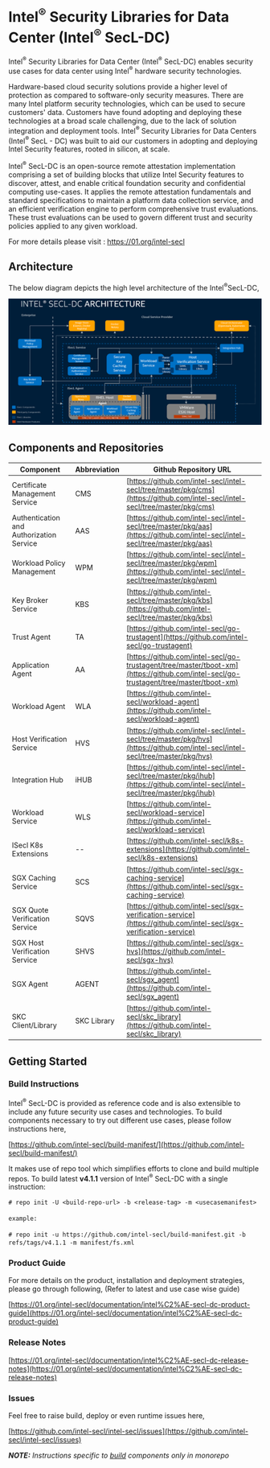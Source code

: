 # Intel<sup>®</sup> Security Libraries for Data Center (Intel<sup>®</sup> SecL-DC)

Intel<sup>®</sup> Security Libraries for Data Center (Intel<sup>®</sup> SecL-DC) enables security use cases for data center using Intel<sup>®</sup> hardware security technologies.
  
Hardware-based cloud security solutions provide a higher level of protection as compared to software-only security
measures. There are many Intel platform security technologies, which can be used to secure customers' data. Customers
have found adopting and deploying these technologies at a broad scale challenging, due to the lack of solution
integration and deployment tools. Intel<sup>®</sup> Security Libraries for Data Centers (Intel<sup>®</sup> SecL - DC) was built to aid our
customers in adopting and deploying Intel Security features, rooted in silicon, at scale.

Intel<sup>®</sup> SecL-DC is an open-source remote attestation implementation comprising a set of building blocks that utilize
Intel Security features to discover, attest, and enable critical foundation security and confidential computing
use-cases. It applies the remote attestation fundamentals and standard specifications to maintain a platform data
collection service, and an efficient verification engine to perform comprehensive trust evaluations. These trust
evaluations can be used to govern different trust and security policies applied to any given workload.

For more details please visit : <https://01.org/intel-secl>

## Architecture

The below diagram depicts the high level architecture of the Intel<sup>®</sup>SecL-DC,

![isecl-arch](./docs/diagrams/isecl-arch.png)

## Components and Repositories

| Component | Abbreviation | Github Repository URL |
|-----------|--------------|-----------------------|
| Certificate Management Service           | CMS         | [https://github.com/intel-secl/intel-secl/tree/master/pkg/cms](https://github.com/intel-secl/intel-secl/tree/master/pkg/cms) |
| Authentication and Authorization Service | AAS         | [https://github.com/intel-secl/intel-secl/tree/master/pkg/aas](https://github.com/intel-secl/intel-secl/tree/master/pkg/aas) |
| Workload Policy Management               | WPM         | [https://github.com/intel-secl/intel-secl/tree/master/pkg/wpm](https://github.com/intel-secl/intel-secl/tree/master/pkg/wpm) |
| Key Broker Service                       | KBS         | [https://github.com/intel-secl/tree/master/pkg/kbs](https://github.com/intel-secl/tree/master/pkg/kbs) |
| Trust Agent                              | TA          | [https://github.com/intel-secl/go-trustagent](https://github.com/intel-secl/go-trustagent) |
| Application Agent                        | AA          | [https://github.com/intel-secl/go-trustagent/tree/master/tboot-xm](https://github.com/intel-secl/go-trustagent/tree/master/tboot-xm) |
| Workload Agent                           | WLA         | [https://github.com/intel-secl/workload-agent](https://github.com/intel-secl/workload-agent) |
| Host Verification Service                | HVS         | [https://github.com/intel-secl/intel-secl/tree/master/pkg/hvs](https://github.com/intel-secl/intel-secl/tree/master/pkg/hvs) |
| Integration Hub                          | iHUB        | [https://github.com/intel-secl/intel-secl/tree/master/pkg/ihub](https://github.com/intel-secl/intel-secl/tree/master/pkg/ihub) |
| Workload Service                         | WLS         | [https://github.com/intel-secl/workload-service](https://github.com/intel-secl/workload-service) |
| ISecl K8s Extensions                     | --          | [https://github.com/intel-secl/k8s-extensions](https://github.com/intel-secl/k8s-extensions) |
| SGX Caching Service                      | SCS         | [https://github.com/intel-secl/sgx-caching-service](https://github.com/intel-secl/sgx-caching-service) |
| SGX Quote Verification Service           | SQVS        | [https://github.com/intel-secl/sgx-verification-service](https://github.com/intel-secl/sgx-verification-service) |
| SGX Host Verification Service            | SHVS        | [https://github.com/intel-secl/sgx-hvs](https://github.com/intel-secl/sgx-hvs) |
| SGX Agent                                | AGENT       | [https://github.com/intel-secl/sgx_agent](https://github.com/intel-secl/sgx_agent) |
| SKC Client/Library                       | SKC Library | [https://github.com/intel-secl/skc_library](https://github.com/intel-secl/skc_library) |

## Getting Started

### Build Instructions

Intel<sup>®</sup> SecL-DC is provided as reference code and is also extensible to include any future security use cases and
technologies. To build components necessary to try out different use cases, please follow instructions here,

[https://github.com/intel-secl/build-manifest/](https://github.com/intel-secl/build-manifest/)

It makes use of repo tool which simplifies efforts to clone and build multiple repos. To build latest **v4.1.1** version of Intel<sup>®</sup> SecL-DC with a single instruction:

```shell
# repo init -U <build-repo-url> -b <release-tag> -m <usecasemanifest>

example:

# repo init -u https://github.com/intel-secl/build-manifest.git -b refs/tags/v4.1.1 -m manifest/fs.xml
```

### Product Guide

For more details on the product, installation and deployment strategies, please go through following, (Refer to latest and use case wise guide)

[https://01.org/intel-secl/documentation/intel%C2%AE-secl-dc-product-guide](https://01.org/intel-secl/documentation/intel%C2%AE-secl-dc-product-guide)

### Release Notes

[https://01.org/intel-secl/documentation/intel%C2%AE-secl-dc-release-notes](https://01.org/intel-secl/documentation/intel%C2%AE-secl-dc-release-notes)

### Issues

Feel free to raise build, deploy or even runtime issues here,

[https://github.com/intel-secl/intel-secl/issues](https://github.com/intel-secl/intel-secl/issues)

***NOTE:** Instructions specific to [build](./Monorepo-Readme.md) components only in monorepo*
